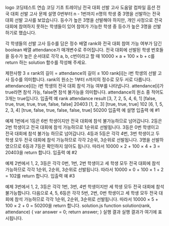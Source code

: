 logo
코딩테스트 연습
코딩 기초 트레이닝
전국 대회 선발 고사
도움말
컴파일 옵션
전국 대회 선발 고사
문제 설명
0번부터 n - 1번까지 n명의 학생 중 3명을 선발하는 전국 대회 선발 고사를 보았습니다. 등수가 높은 3명을 선발해야 하지만, 개인 사정으로 전국 대회에 참여하지 못하는 학생들이 있어 참여가 가능한 학생 중 등수가 높은 3명을 선발하기로 했습니다.

각 학생들의 선발 고사 등수를 담은 정수 배열 rank와 전국 대회 참여 가능 여부가 담긴 boolean 배열 attendance가 매개변수로 주어집니다. 전국 대회에 선발된 학생 번호들을 등수가 높은 순서대로 각각 a, b, c번이라고 할 때 10000 × a + 100 × b + c를 return 하는 solution 함수를 작성해 주세요.

제한사항
3 ≤ rank의 길이 = attendance의 길이 ≤ 100
rank[i]는 i번 학생의 선발 고사 등수를 의미합니다.
rank의 원소는 1부터 n까지의 정수로 모두 서로 다릅니다.
attendance[i]는 i번 학생의 전국 대회 참석 가능 여부를 나타냅니다.
attendance[i]가 true라면 참석 가능, false면 참석 불가능을 의미합니다.
attendance의 원소 중 적어도 3개는 true입니다.
입출력 예
rank	attendance	result
[3, 7, 2, 5, 4, 6, 1]	[false, true, true, true, true, false, false]	20403
[1, 2, 3]	[true, true, true]	102
[6, 1, 5, 2, 3, 4]	[true, false, true, false, false, true]	50200
입출력 예 설명
입출력 예 #1

예제 1번에서 1등은 6번 학생이지만 전국 대회에 참석 불가능하므로 넘어갑니다. 2등은 2번 학생이고 전국 대회에 참석 가능하므로 1순위로 선발됩니다. 3등은 0번 학생이고 전국 대회에 참석 불가능 하므로 넘어갑니다. 4등과 5등은 각각 4번, 3번 학생이고 두 학생 모두 전국 대회에 참석 가능하므로 각각 2순위, 3순위로 선발됩니다. 3명을 선발하였으므로 6등과 7등은 확인하지 않아도 됩니다. 따라서 10000 × 2 + 100 × 4 + 3 = 20403을 return 합니다.
입출력 예 #2

예제 2번에서 1, 2, 3등은 각각 0번, 1번, 2번 학생이고 세 학생 모두 전국 대회에 참석 가능하므로 각각 1순위, 2순위, 3순위로 선발됩니다. 따라서 10000 × 0 + 100 × 1 + 2 = 102를 return 합니다.
입출력 예 #3

예제 3번에서 1, 2, 3등은 각각 1번, 3번, 4번 학생이지만 세 학생 모두 전국 대회에 참석 불가능합니다. 다음으로 4, 5, 6등은 각각 5번, 2번, 0번 학생이고 세 학생 모두 전국 대회에 참석 가능하므로 각각 1순위, 2순위, 3순위로 선발됩니다. 따라서 10000 × 5 + 100 × 2 + 0 = 50200을 return 합니다.
solution.js
function solution(rank, attendance) {
    var answer = 0;
    return answer;
}
실행 결과
실행 결과가 여기에 표시됩니다.